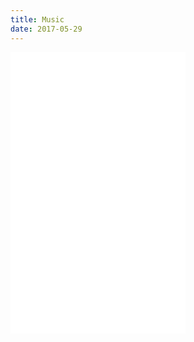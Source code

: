```yaml
---
title: Music
date: 2017-05-29
---
```


<iframe frameborder="no" border="0" marginwidth="0" marginheight="0" width=280 height=450 src="//music.163.com/outchain/player?type=1&id=35543068&auto=0&height=430"></iframe>
